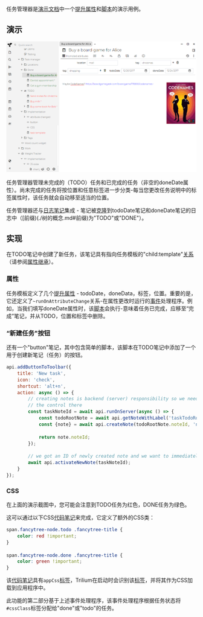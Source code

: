 任务管理器是[演示文档](./文档.md#演示文件)中一个[提升属性](./提升属性.md)和[脚本](./脚本.md)的演示用例。

## 演示

![](images/task-manager.png)

任务管理器管理未完成的（TODO）任务和已完成的任务（非空的doneDate属性）。尚未完成的任务将按位置和任意标签进一步分类-每当您更改任务说明中的标签属性时，该任务就会自动移至适当的位置。

任务管理器还与[日志笔记](./日志笔记.md)集成 - 笔记被[克隆](./克隆笔记.md)到todoDate笔记和doneDate笔记的日志中（[前缀)(./树的概念.md#前缀)为"TODO"或"DONE"）。

## 实现

在TODO笔记中创建了新任务，该笔记具有指向任务模板的"child:template"[关系](./属性.md)（请参阅[属性继承](./属性继承.md)）。

### **属性**

任务模板定义了几个[提升属性](./提升属性.md) - todoDate，doneData，标签，位置。重要的是，它还定义了`~runOnAttributeChange`关系-在属性更改时运行的[事件](./事件.md)处理程序。例如，当我们填写doneDate属性时，该[脚本](./脚本.md)会执行-意味着任务已完成，应移至“完成”笔记，并从TODO，位置和标签中删除。

### **“新建任务"按钮**

还有一个"button"笔记，其中包含简单的脚本，该脚本在TODO笔记中添加了一个用于创建新笔记（任务）的按钮。

```javascript
api.addButtonToToolbar({
    title: 'New task',
    icon: 'check',
    shortcut: 'alt+n',
    action: async () => {
        // creating notes is backend (server) responsibility so we need to pass
        // the control there
        const taskNoteId = await api.runOnServer(async () => {
            const todoRootNote = await api.getNoteWithLabel('taskTodoRoot');
            const {note} = await api.createNote(todoRootNote.noteId, 'new task', '');

            return note.noteId;
        });

        // we got an ID of newly created note and we want to immediatelly display it
        await api.activateNewNote(taskNoteId);
    }
});
```

### CSS

在上面的演示截图中，您可能会注意到TODO任务为红色，DONE任务为绿色。

这可以通过以下CSS[代码笔记](./代码笔记.md)来完成，它定义了额外的CSS类：

```CSS
span.fancytree-node.todo .fancytree-title {
    color: red !important;
}

span.fancytree-node.done .fancytree-title {
    color: green !important;
}
```

该[代码笔记](./代码笔记.md)具有`appCss`[标签](./属性.md)，Trilium在启动时会识别该[标签](./属性.md)，并将其作为CSS加载到应用程序中。

此功能的第二部分基于上述事件处理程序，该事件处理程序根据任务状态将`#cssClass`标签分配给"done"或"todo"的任务。